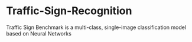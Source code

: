 # Traffic-Sign-Recognition
Traffic Sign Benchmark is a multi-class, single-image classification model based on Neural Networks
